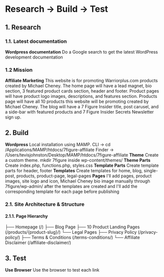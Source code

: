 # Research → Build → Test

## 1. Research

### 1.1. Latest documentation

**Wordpress documentation** Do a Google search to get the latest WordPress development documentation

### 1.2 Mission

**Affiliate Marketing** This website is for promoting Warriorplus.com products created by Michael Cheney. The home page will have a lead magnet, bio section, 3 featured product cards section, header and footer. Product pages will have product logo images, descriptions, and features section. Products page will have all 10 products this website will be promoting created by Michael Cheney. The blog will have a 7 Figure Insider title, post carusel, and a side-bar with featured products and 7 Figure Insider Secrets Newsletter sign up.

## 2. Build

**Wordpress** Local installation using MAMP. CLI -> cd /Applications/MAMP/htdocs/7figure-affiliate Finder -> /Users/tevisjohnston/Desktop/MAMP/htdocs/7figure-affiliate
**Theme** Create a custom theme. mkdir 7figure inside wp-content/themes/
**Theme Parts** Create index.php, functions.php, styles.css
**Template Parts** Create template parts for header, footer
**Templates** Create templates for home, blog, single-post, products, product-page, legal-pages
**Pages** I'll add pages, product images, site logo and icon, Michael Cheney bio image manually through 7figure/wp-admin/ after the templates are created and I'll add the corresponding template for each page before publishing

### 2.1. Site Architecture & Structure

#### 2.1.1. Page Hierarchy

├── Homepage (/)
├── Blog Page
├── 10 Product Landing Pages (/products/{product-slug}/)
└── Legal Pages
    ├── Privacy Policy (/privacy-policy/)
    ├── Terms & Conditions (/terms-conditions/)
    └── Affiliate Disclaimer (/affiliate-disclaimer/)

## 3. Test

**Use Browser** Use the browser to test each link
